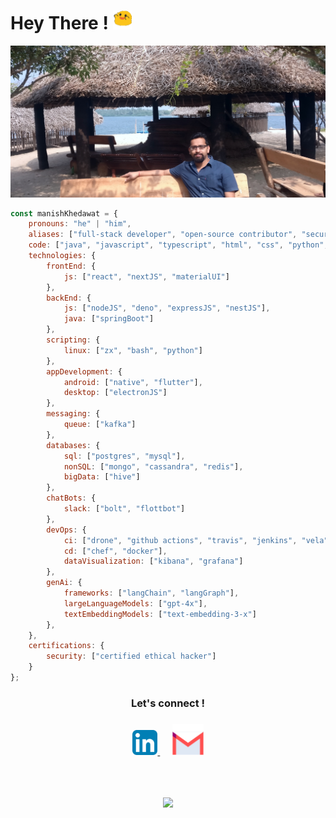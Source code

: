 
# Hey There ! <img width="30" src="assets/blob_excited.gif" alt="excited blob" />
![Header](assets/header.jpeg "Header")


```javascript
const manishKhedawat = {
    pronouns: "he" | "him",
    aliases: ["full-stack developer", "open-source contributor", "security professional"],
    code: ["java", "javascript", "typescript", "html", "css", "python", "golang"],
    technologies: {
        frontEnd: {
            js: ["react", "nextJS", "materialUI"]
        },
        backEnd: {
            js: ["nodeJS", "deno", "expressJS", "nestJS"],
            java: ["springBoot"]
        },
        scripting: {
            linux: ["zx", "bash", "python"]
        },
        appDevelopment: {
            android: ["native", "flutter"],
            desktop: ["electronJS"]
        },
        messaging: {
            queue: ["kafka"]
        },
        databases: {
            sql: ["postgres", "mysql"],
            nonSQL: ["mongo", "cassandra", "redis"],
            bigData: ["hive"]
        },
        chatBots: {
            slack: ["bolt", "flottbot"]
        },
        devOps: {
            ci: ["drone", "github actions", "travis", "jenkins", "vela"],
            cd: ["chef", "docker"],
            dataVisualization: ["kibana", "grafana"]
        },
        genAi: {
            frameworks: ["langChain", "langGraph"],
            largeLanguageModels: ["gpt-4x"],
            textEmbeddingModels: ["text-embedding-3-x"]
        },
    },
    certifications: {
        security: ["certified ethical hacker"]
    }
};
```

<div align="center"> 
<h3>Let's connect ! <h3>

<a href="https://linkedin.com/in/mkkhedawat/" target="_blank">
<img alt="Linkedin" height="40" src="assets/icon-linkedin.png" />
</a>
&nbsp;&nbsp;&nbsp;&nbsp;
<a href="mailto:writetomansa@gmail.com">
<img alt="Email" height="50" src="assets/icon-email.png" />
</a>

</div>

<br/><br/>
<div align="center" ><img src="https://profile-counter.glitch.me/{mkkhedawat}/count.svg"/></div>
